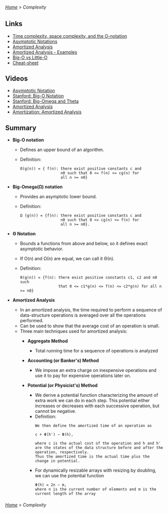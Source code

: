 ###### [Home](../../README.md) > Complexity

## Links
   
   * [Time complexity, space complexity, and the O-notation](http://www.leda-tutorial.org/en/official/ch02s02s03.html)
   * [Asymptotic Notations](https://www.geeksforgeeks.org/analysis-of-algorithms-set-3asymptotic-notations/)
   * [Amortized Analysis](http://www.cs.cornell.edu/courses/cs3110/2011fa/supplemental/lec20-amortized/amortized.htm)
   * [Amortized Analysis - Examples](http://staff.ustc.edu.cn/~csli/graduate/algorithms/book6/chap18.htm)
   * [Big-O vs Little-O](https://stackoverflow.com/questions/1364444/difference-between-big-o-and-little-o-notation)
   * [Cheat-sheet](http://bigocheatsheet.com/)

## Videos
   
   * [Asymptotic Notation](https://www.youtube.com/watch?v=iOq5kSKqeR4)
   * [Stanford: Big-O Notation](https://www.youtube.com/watch?v=QfRSeibcugw)
   * [Stanford: Big-Omega and Theta](https://www.youtube.com/watch?v=-IanHYk6tU4)
   * [Amortized Analysis](https://www.youtube.com/watch?v=T7W5E-5mljc)
   * [Amortization: Amortized Analysis](https://www.youtube.com/watch?v=3MpzavN3Mco)   

## Summary

   * **Big-O notation**
     
     * Defines an upper bound of an algorithm.
     * Definition:
       
       ```
       O(g(n)) = { f(n): there exist positive constants c and 
                         n0 such that 0 <= f(n) <= cg(n) for 
                         all n >= n0}
       ```
    
   * **Big-Omega(Ω) notation**
     
     * Provides an asymptotic lower bound.
     * Definition:
       
       ```
       Ω (g(n)) = {f(n): there exist positive constants c and
                         n0 such that 0 <= cg(n) <= f(n) for
                         all n >= n0}.
       ```
     
   * **Θ Notation**
     
     * Bounds a functions from above and below, so it defines exact asymptotic behavior.
     * If O(n) and Ω(n) are equal, we can call it Θ(n).
     * Definition:
       
       ```
       Θ(g(n)) = {f(n): there exist positive constants c1, c2 and n0 such 
                        that 0 <= c1*g(n) <= f(n) <= c2*g(n) for all n >= n0}
       ```

   * **Amortized Analysis**
     
     * In an amortized analysis, the time required to perform a sequence of data-structure operations is averaged over all the operations performed.
     * Can be used to show that the average cost of an operation is small.
     * Three main techniques used for amortized analysis:
        * **Aggregate Method**
          * Total running time for a sequence of operations is analyzed
        
        * **Accounting (or Banker's) Method**
          * We impose an extra charge on inexpensive operations and use it to pay for expensive operations later on.
          
        * **Potential (or Physicist's) Method**
          * We derive a potential function characterizing the amount of extra work we can do in each step. 
            This potential either increases or decreases with each successive operation, but cannot be negative.
          * Definition:
            ```
            We then define the amortized time of an operation as
            
            c + Φ(h') − Φ(h),
            
            where c is the actual cost of the operation and h and h' are the states of the data structure before and after the operation, respectively. 
            Thus the amortized time is the actual time plus the change in potential.
            ```
          * For dynamically resizable arrays with resizing by doubling, we can use the potential function
            ```
            Φ(h) = 2n − m,
            where n is the current number of elements and m is the current length of the array
            ```
            

###### [Home](../../README.md) > Complexity
